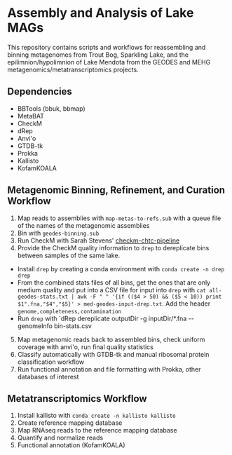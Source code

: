 # Assembly and Analysis of Lake MAGs

This repository contains scripts and workflows for reassembling and binning metagenomes from Trout Bog, Sparkling Lake, and the epilimnion/hypolimnion of Lake Mendota from the GEODES and MEHG metagenomics/metatranscriptomics projects. 

## Dependencies

- BBTools (bbuk, bbmap)
- MetaBAT
- CheckM
- dRep
- Anvi'o
- GTDB-tk
- Prokka
- Kallisto
- KofamKOALA

## Metagenomic Binning, Refinement, and Curation Workflow 

1. Map reads to assemblies with `map-metas-to-refs.sub` with a queue file of the names of the metagenomic assemblies
2. Bin with `geodes-binning.sub`
3. Run CheckM with Sarah Stevens' [checkm-chtc-pipeline](https://github.com/sstevens2/checkm-chtc-pipeline)
4. Provide the CheckM quality information to `drep` to dereplicate bins between samples of the same lake. 
- Install `drep` by creating a conda environment with `conda create -n drep drep`
- From the combined stats files of all bins, get the ones that are only medium quality and put into a CSV file for input into `drep` with `cat all-geodes-stats.txt | awk -F " " '{if (($4 > 50) && ($5 < 10)) print $1".fna,"$4","$5}' > med-geodes-input-drep.txt`. Add the header `genome,completeness,contamination`
- Run `drep` with `dRep dereplicate outputDir -g inputDir/*.fna --genomeInfo bin-stats.csv
5. Map metagenomic reads back to assembled bins, check uniform coverage with anvi'o, run final quality statistics
6. Classify automatically with GTDB-tk and manual ribosomal protein classification workflow
7. Run functional annotation and file formatting with Prokka, other databases of interest

## Metatranscriptomics Workflow 

1. Install kallisto with `conda create -n kallisto kallisto`
2. Create reference mapping database
3. Map RNAseq reads to the reference mapping database
4. Quantify and normalize reads
5. Functional annotation (KofamKOALA)
